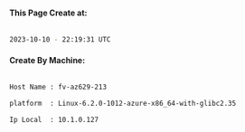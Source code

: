 
   
#### This Page Create at:

```bash

2023-10-10 - 22:19:31 UTC

```

#### Create By Machine:

```bash

Host Name : fv-az629-213

platform  : Linux-6.2.0-1012-azure-x86_64-with-glibc2.35

Ip Local  : 10.1.0.127

```

